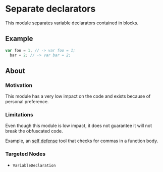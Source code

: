 # Separate declarators

This module separates variable declarators contained in blocks.

## Example

```js
var foo = 1, // -> var foo = 1;
  bar = 2; // -> var bar = 2;
```

## About

### Motivation

This module has a very low impact on the code and exists because of personal preference.

### Limitations

Even though this module is low impact, it does not guarantee it will not break the obfuscated code.

Example, an [self defense]() tool that checks for commas in a function body.

### Targeted Nodes

- `VariableDeclaration`
